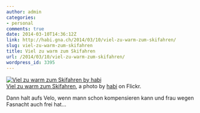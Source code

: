 ```yaml
---
author: admin
categories:
- personal
comments: true
date: 2014-03-10T14:36:12Z
link: http://habi.gna.ch/2014/03/10/viel-zu-warm-zum-skifahren/
slug: viel-zu-warm-zum-skifahren
title: Viel zu warm zum Skifahren
url: /2014/03/10/viel-zu-warm-zum-skifahren/
wordpress_id: 3395
---
```


[![Viel zu warm zum Skifahren by habi](http://farm8.staticflickr.com/7406/13060812103_4a04e2210a.jpg)](http://www.flickr.com/photos/habi/13060812103/)  
[Viel zu warm zum Skifahren](http://www.flickr.com/photos/habi/13060812103/), a photo by [habi](http://www.flickr.com/photos/habi/) on Flickr.

Dann halt aufs Velo, wenn mann schon kompensieren kann und frau wegen Fasnacht auch frei hat...
